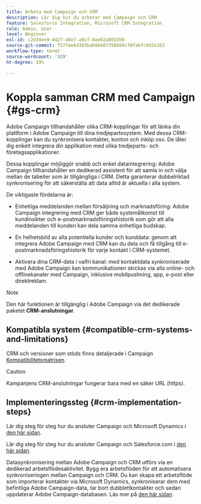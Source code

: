 ```yaml
---
title: Arbeta med Campaign och CRM
description: Lär dig hur du arbetar med Campaign och CRM
feature: Salesforce Integration, Microsoft CRM Integration
role: Admin, User
level: Beginner
exl-id: c2d34ee9-4427-48e7-a8cf-0ae02a801d50
source-git-commit: f577ee6d303bab9bb07350b60cf0fa6fc9d3a163
workflow-type: tm+mt
source-wordcount: '329'
ht-degree: 19%

---
```


# Koppla samman CRM med Campaign {#gs-crm}

Adobe Campaign tillhandahåller olika CRM-kopplingar för att länka din plattform i Adobe Campaign till dina tredjepartssystem. Med dessa CRM-kopplingar kan du synkronisera kontakter, konton och inköp osv. De låter dig enkelt integrera din applikation med olika tredjeparts- och företagsapplikationer.

Dessa kopplingar möjliggör snabb och enkel dataintegrering: Adobe Campaign tillhandahåller en dedikerad assistent för att samla in och välja mellan de tabeller som är tillgängliga i CRM. Detta garanterar dubbelriktad synkronisering för att säkerställa att data alltid är aktuella i alla system.

De viktigaste fördelarna är:

* Enhetliga meddelanden mellan försäljning och marknadsföring: Adobe Campaign integrering med CRM ger både systemåtkomst till kundinsikter och e-postmarknadsföringshistorik som gör att alla meddelanden till kunden kan dela samma enhetliga budskap.

* En helhetsbild av alla potentiella kunder och kunddata: genom att integrera Adobe Campaign med CRM kan du dela och få tillgång till e-postmarknadsföringshistorik för varje kontakt i CRM-systemet.

* Aktivera dina CRM-data i valfri kanal: med kontaktdata synkroniserade med Adobe Campaign kan kommunikationen skickas via alla online- och offlinekanaler med Campaign, inklusive mobilpushning, app, e-post eller direktreklam.


>[!NOTE]
>
>Den här funktionen är tillgänglig i Adobe Campaign via det dedikerade paketet **CRM-anslutningar**.

## Kompatibla system {#compatible-crm-systems-and-limitations}

CRM och versioner som stöds finns detaljerade i Campaign [Kompatibilitetsmatrisen](../start/compatibility-matrix.md).

>[!CAUTION]
>
> Kampanjens CRM-anslutningar fungerar bara med en säker URL (https).

## Implementeringssteg {#crm-implementation-steps}

Lär dig steg för steg hur du ansluter Campaign och Microsoft Dynamics i [den här sidan](ac-ms-dyn.md).

Lär dig steg för steg hur du ansluter Campaign och Salesforce.com i [den här sidan](ac-sfdc.md).

Datasynkronisering mellan Adobe Campaign och CRM utförs via en dedikerad arbetsflödesaktivitet. Bygg era arbetsflöden för att automatisera synkroniseringen mellan Campaign och CRM. Du kan skapa ett arbetsflöde som importerar kontakter via Microsoft Dynamics, synkroniserar dem med befintliga Adobe Campaign-data, tar bort dubblettkontakter och sedan uppdaterar Adobe Campaign-databasen. Läs mer på [den här sidan](crm-data-sync.md).
